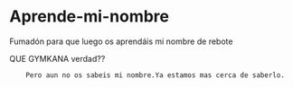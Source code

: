 # Aprende-mi-nombre
Fumadón para que luego os aprendáis mi nombre de rebote


<!DOCTYPE html>
<html lang="es">
<head>
    <meta charset="UTF-8">
    <meta name="viewport" content="width=device-width, initial-scale=1.0">
    <link rel="stylesheet" href="styles.css">
</head>
<body>
   
QUE GYMKANA verdad?? 
        
        Pero aun no os sabeis mi nombre.Ya estamos mas cerca de saberlo.


</body>
</html>

